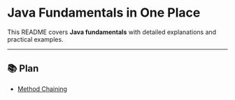 # Java Fundamentals in One Place

This README covers **Java fundamentals** with detailed explanations and practical examples.


---

## 📚 Plan

- [Method Chaining](method-chaining.md)